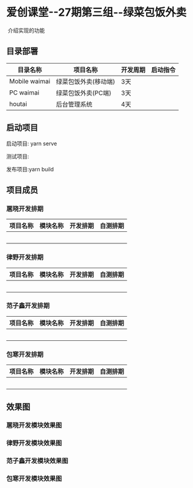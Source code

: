 # 爱创课堂--27期第三组--绿菜包饭外卖

​	介绍实现的功能

## 目录部署

| 目录名称      | 项目名称             | 开发周期 | 启动指令 |
| ------------- | -------------------- | -------- | -------- |
| Mobile waimai | 绿菜包饭外卖(移动端) | 3天      |          |
| PC waimai     | 绿菜包饭外卖(PC端)   | 3天      |          |
| houtai        | 后台管理系统         | 4天      |          |

## 启动项目

启动项目: yarn serve

测试项目:

发布项目:yarn build

## 项目成员

### 扈晓开发排期

| 项目名称 | 模块名称 | 开发排期 | 自测排期 |
| -------- | -------- | -------- | -------- |
|          |          |          |          |
|          |          |          |          |
|          |          |          |          |
|          |          |          |          |
|          |          |          |          |

### 律野开发排期

| 项目名称 | 模块名称 | 开发排期 | 自测排期 |
| -------- | -------- | -------- | -------- |
|          |          |          |          |
|          |          |          |          |
|          |          |          |          |
|          |          |          |          |
|          |          |          |          |

### 范子鑫开发排期

| 项目名称 | 模块名称 | 开发排期 | 自测排期 |
| -------- | -------- | -------- | -------- |
|          |          |          |          |
|          |          |          |          |
|          |          |          |          |
|          |          |          |          |
|          |          |          |          |

### 包寒开发排期

| 项目名称 | 模块名称 | 开发排期 | 自测排期 |
| -------- | -------- | -------- | -------- |
|          |          |          |          |
|          |          |          |          |
|          |          |          |          |
|          |          |          |          |
|          |          |          |          |

## 效果图

### 扈晓开发模块效果图

### 律野开发模块效果图

### 范子鑫开发模块效果图

### 包寒开发模块效果图





